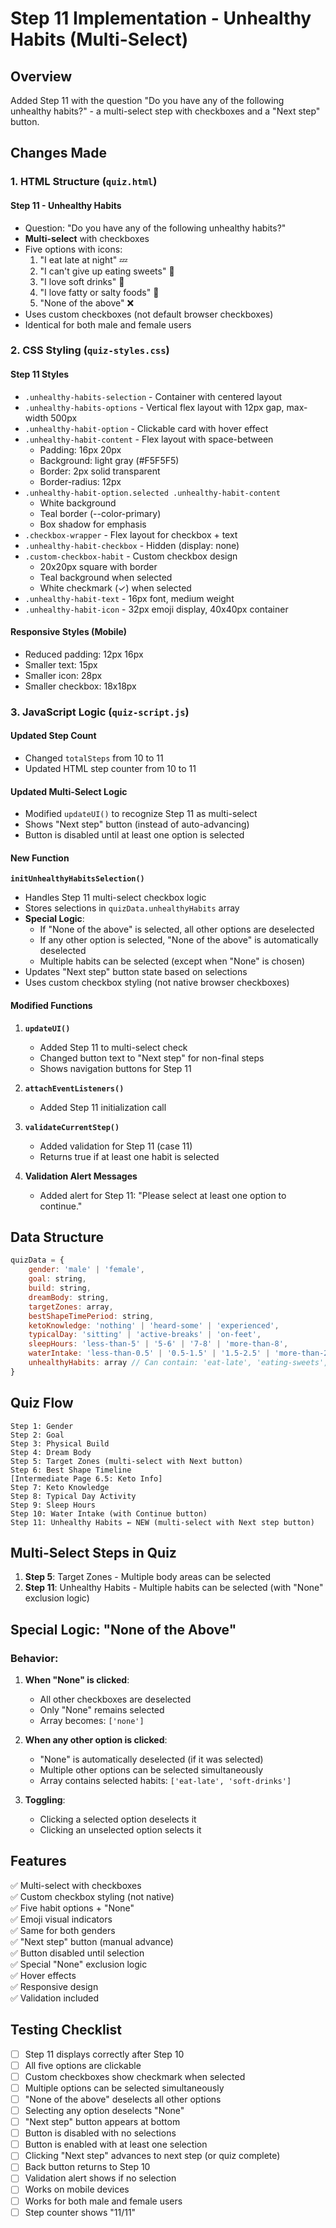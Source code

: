 # Step 11 Implementation - Unhealthy Habits (Multi-Select)

## Overview
Added Step 11 with the question "Do you have any of the following unhealthy habits?" - a multi-select step with checkboxes and a "Next step" button.

## Changes Made

### 1. HTML Structure (`quiz.html`)

#### Step 11 - Unhealthy Habits
- Question: "Do you have any of the following unhealthy habits?"
- **Multi-select** with checkboxes
- Five options with icons:
  1. "I eat late at night" 💤
  2. "I can't give up eating sweets" 🍫
  3. "I love soft drinks" 🥤
  4. "I love fatty or salty foods" 🧂
  5. "None of the above" ❌
- Uses custom checkboxes (not default browser checkboxes)
- Identical for both male and female users

### 2. CSS Styling (`quiz-styles.css`)

#### Step 11 Styles
- `.unhealthy-habits-selection` - Container with centered layout
- `.unhealthy-habits-options` - Vertical flex layout with 12px gap, max-width 500px
- `.unhealthy-habit-option` - Clickable card with hover effect
- `.unhealthy-habit-content` - Flex layout with space-between
  - Padding: 16px 20px
  - Background: light gray (#F5F5F5)
  - Border: 2px solid transparent
  - Border-radius: 12px
- `.unhealthy-habit-option.selected .unhealthy-habit-content`
  - White background
  - Teal border (--color-primary)
  - Box shadow for emphasis
- `.checkbox-wrapper` - Flex layout for checkbox + text
- `.unhealthy-habit-checkbox` - Hidden (display: none)
- `.custom-checkbox-habit` - Custom checkbox design
  - 20x20px square with border
  - Teal background when selected
  - White checkmark (✓) when selected
- `.unhealthy-habit-text` - 16px font, medium weight
- `.unhealthy-habit-icon` - 32px emoji display, 40x40px container

#### Responsive Styles (Mobile)
- Reduced padding: 12px 16px
- Smaller text: 15px
- Smaller icon: 28px
- Smaller checkbox: 18x18px

### 3. JavaScript Logic (`quiz-script.js`)

#### Updated Step Count
- Changed `totalSteps` from 10 to 11
- Updated HTML step counter from 10 to 11

#### Updated Multi-Select Logic
- Modified `updateUI()` to recognize Step 11 as multi-select
- Shows "Next step" button (instead of auto-advancing)
- Button is disabled until at least one option is selected

#### New Function
**`initUnhealthyHabitsSelection()`**
- Handles Step 11 multi-select checkbox logic
- Stores selections in `quizData.unhealthyHabits` array
- **Special Logic**:
  - If "None of the above" is selected, all other options are deselected
  - If any other option is selected, "None of the above" is automatically deselected
  - Multiple habits can be selected (except when "None" is chosen)
- Updates "Next step" button state based on selections
- Uses custom checkbox styling (not native browser checkboxes)

#### Modified Functions
1. **`updateUI()`**
   - Added Step 11 to multi-select check
   - Changed button text to "Next step" for non-final steps
   - Shows navigation buttons for Step 11

2. **`attachEventListeners()`**
   - Added Step 11 initialization call

3. **`validateCurrentStep()`**
   - Added validation for Step 11 (case 11)
   - Returns true if at least one habit is selected

4. **Validation Alert Messages**
   - Added alert for Step 11: "Please select at least one option to continue."

## Data Structure
```javascript
quizData = {
    gender: 'male' | 'female',
    goal: string,
    build: string,
    dreamBody: string,
    targetZones: array,
    bestShapeTimePeriod: string,
    ketoKnowledge: 'nothing' | 'heard-some' | 'experienced',
    typicalDay: 'sitting' | 'active-breaks' | 'on-feet',
    sleepHours: 'less-than-5' | '5-6' | '7-8' | 'more-than-8',
    waterIntake: 'less-than-0.5' | '0.5-1.5' | '1.5-2.5' | 'more-than-2.5' | 'dont-count',
    unhealthyHabits: array // Can contain: 'eat-late', 'eating-sweets', 'soft-drinks', 'fatty-salty-foods', 'none'
}
```

## Quiz Flow
```
Step 1: Gender
Step 2: Goal
Step 3: Physical Build
Step 4: Dream Body
Step 5: Target Zones (multi-select with Next button)
Step 6: Best Shape Timeline
[Intermediate Page 6.5: Keto Info]
Step 7: Keto Knowledge
Step 8: Typical Day Activity
Step 9: Sleep Hours
Step 10: Water Intake (with Continue button)
Step 11: Unhealthy Habits ← NEW (multi-select with Next step button)
```

## Multi-Select Steps in Quiz
1. **Step 5**: Target Zones - Multiple body areas can be selected
2. **Step 11**: Unhealthy Habits - Multiple habits can be selected (with "None" exclusion logic)

## Special Logic: "None of the Above"

### Behavior:
1. **When "None" is clicked**:
   - All other checkboxes are deselected
   - Only "None" remains selected
   - Array becomes: `['none']`

2. **When any other option is clicked**:
   - "None" is automatically deselected (if it was selected)
   - Multiple other options can be selected simultaneously
   - Array contains selected habits: `['eat-late', 'soft-drinks']`

3. **Toggling**:
   - Clicking a selected option deselects it
   - Clicking an unselected option selects it

## Features
✅ Multi-select with checkboxes  
✅ Custom checkbox styling (not native)  
✅ Five habit options + "None"  
✅ Emoji visual indicators  
✅ Same for both genders  
✅ "Next step" button (manual advance)  
✅ Button disabled until selection  
✅ Special "None" exclusion logic  
✅ Hover effects  
✅ Responsive design  
✅ Validation included  

## Testing Checklist
- [ ] Step 11 displays correctly after Step 10
- [ ] All five options are clickable
- [ ] Custom checkboxes show checkmark when selected
- [ ] Multiple options can be selected simultaneously
- [ ] "None of the above" deselects all other options
- [ ] Selecting any option deselects "None"
- [ ] "Next step" button appears at bottom
- [ ] Button is disabled with no selections
- [ ] Button is enabled with at least one selection
- [ ] Clicking "Next step" advances to next step (or quiz complete)
- [ ] Back button returns to Step 10
- [ ] Validation alert shows if no selection
- [ ] Works on mobile devices
- [ ] Works for both male and female users
- [ ] Step counter shows "11/11"
